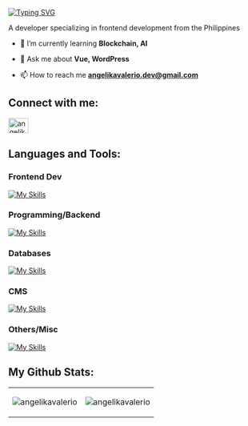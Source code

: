 <a href="https://git.io/typing-svg"><img src="https://readme-typing-svg.demolab.com?font=Montserrat&weight=700&size=34&pause=1000&color=4FF735&random=false&width=435&lines=Hi!+I+am+Angelika+Valerio" alt="Typing SVG" /></a>
<p>A developer specializing in frontend development from the Philippines</p>

- 🌱 I’m currently learning **Blockchain, AI**

- 💬 Ask me about **Vue, WordPress**

- 📫 How to reach me **angelikavalerio.dev@gmail.com**

<h2 align="left">Connect with me:</h2>
<p align="left">
<a href="https://linkedin.com/in/angelika-valerio" target="blank"><img align="center" src="https://raw.githubusercontent.com/rahuldkjain/github-profile-readme-generator/master/src/images/icons/Social/linked-in-alt.svg" alt="angelika-valerio" height="30" width="40" /></a>
</p>

<h2 align="left">Languages and Tools:</h2>

<h3 align="left">Frontend Dev</h3>

[![My Skills](https://skillicons.dev/icons?i=js,vue,react,sass,typescript,tailwindcss)](https://skillicons.dev)

<h3 align="left">Programming/Backend</h3>

[![My Skills](https://skillicons.dev/icons?i=php,nodejs,expressjs,flask)](https://skillicons.dev)

<h3 align="left">Databases</h3>

[![My Skills](https://skillicons.dev/icons?i=mongodb,mysql)](https://skillicons.dev)

<h3 align="left">CMS</h3>

[![My Skills](https://skillicons.dev/icons?i=wordpress)](https://skillicons.dev)

<h3 align="left">Others/Misc</h3>

[![My Skills](https://skillicons.dev/icons?i=github,gitlab,figma,postman)](https://skillicons.dev)

<h2 align="left">My Github Stats:</h2>

<table>
<tr>
<td align="center"><p><img align="center" src="https://github-readme-stats.vercel.app/api/top-langs?username=angelikavalerio&show_icons=true&locale=en&layout=compact" alt="angelikavalerio" /></p></td>
<td align="center"><p><img align="center" src="https://github-readme-streak-stats.herokuapp.com/?user=angelikavalerio&" alt="angelikavalerio" /></p></td>
</tr>
</table>

